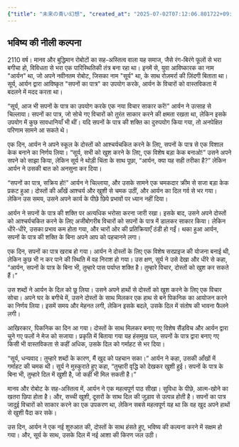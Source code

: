 ```yaml
---
{"title": "未来の青い幻想", "created_at": "2025-07-02T07:12:06.801722+09:00", "pattern_id": 9, "pattern_name": "ドラえもん型", "year": 2110}
---
```


## भविष्य की नीली कल्पना

2110 वर्ष। मानव और बुद्धिमान रोबोटों का सह-अस्तित्व वाला यह समाज, जैसे रंग-बिरंगे फूलों से भरा बगीचा हो, विविधता से भरा एक पारिस्थितिकी तंत्र बना रहा था। इनमें से, युवा आविष्कारक का नाम "आर्यन" था, जो अपने नवीनतम रोबोट, जिसका नाम "सूर्य" था, के साथ रोज़मर्रा की ज़िंदगी बिताता था। सूर्य, आर्यन द्वारा आविष्कृत "सपनों का पात्र" का उपयोग करके, आर्यन के विचारों को वास्तविकता में बदलने में मदद करता था।

“सूर्य, आज भी सपनों के पात्र का उपयोग करके एक नया विचार साकार करें!” आर्यन ने उत्साह से चिल्लाया। सपनों का पात्र, जो सोचे गए विचारों को तुरंत साकार करने की क्षमता रखता था, लेकिन इसके उपयोग में कुछ सावधानियाँ भी थीं। यदि सपनों के पात्र की शक्ति का दुरुपयोग किया गया, तो अनपेक्षित परिणाम सामने आ सकते थे।

एक दिन, आर्यन ने अपने स्कूल के दोस्तों को आश्चर्यचकित करने के लिए, सपनों के पात्र से एक विशाल केक बनाने का निर्णय लिया। “सूर्य, सभी को खुश करने के लिए, एक विशेष बड़ा केक बनाओ!” उसने अपने सपने को साझा किया, लेकिन सूर्य ने थोड़ी चिंता के साथ पूछा, “आर्यन, क्या यह सही तरीका है?” लेकिन आर्यन ने उसकी बात को अनसुना कर दिया।

“सपनों का पात्र, सक्रिय हो!” आर्यन ने चिल्लाया, और उसके सामने एक चमकदार क्रीम से सजा बड़ा केक प्रकट हुआ। दोस्तों की आँखें आश्चर्य और खुशी से चमक उठीं, और आर्यन का दिल गर्व से भर गया। लेकिन उस समय, उसने अपने कार्य के पीछे छिपे प्रभावों पर ध्यान नहीं दिया।

आर्यन ने सपनों के पात्र की शक्ति पर अत्यधिक भरोसा करना जारी रखा। इसके बाद, उसने अपने दोस्तों को आश्चर्यचकित करने के लिए अजीबोगरीब विचारों को सपनों के पात्र में डालकर साकार किया। लेकिन धीरे-धीरे, उसका प्रभाव कम होता गया, और चारों ओर की प्रतिक्रियाएँ ठंडी हो गईं। थका हुआ आर्यन, सपनों के पात्र की शक्ति के बिना अपने आप को पहचानने लगा।

एक दिन, सपनों का पात्र खराब हो गया। आर्यन ने दोस्तों के लिए एक विशेष सरप्राइज की योजना बनाई थी, लेकिन कुछ भी न कर पाने की स्थिति में वह निराश हो गया। उस क्षण, सूर्य ने उसे देखा और धीरे से कहा, “आर्यन, सपनों के पात्र के बिना भी, तुम्हारे पास पर्याप्त शक्ति है। तुम्हारे विचार, दोस्तों को खुश कर सकते हैं।”

उस शब्दों ने आर्यन के दिल को छू लिया। उसने अपने हाथों से दोस्तों को खुश करने के लिए एक विचार सोचा। अपने घर के बगीचे में, उसने दोस्तों के साथ मिलकर एक हाथ से बने पिकनिक का आयोजन करने का निर्णय लिया। इसमें समय और मेहनत लगी, लेकिन इसके बदले, उसके दिल में संतोष की भावना फैलने लगी।

आखिरकार, पिकनिक का दिन आ गया। दोस्तों के साथ मिलकर बनाए गए विशेष सैंडविच और आर्यन द्वारा चुने गए फलों ने मेज को सजाया। प्रकृति में बिताया गया यह हंसमुख पल, सपनों के पात्र द्वारा बनाए गए किसी भी वास्तविकता से कहीं अधिक, उसके दिल को गर्माहट से भर दिया।

“सूर्य, धन्यवाद। तुम्हारे शब्दों के कारण, मैं खुद को पहचान सका।” आर्यन ने कहा, उसकी आँखों में गर्माहट की चमक थी। सूर्य ने मुस्कुराते हुए कहा, “तुम्हारी वृद्धि को देखकर खुशी हुई। सपनों के पात्र के बिना भी, तुम्हारे दिल में खुशी है, जो कहीं भी मिल सकती है।”

मानव और रोबोट के सह-अस्तित्व में, आर्यन ने एक महत्वपूर्ण पाठ सीखा। सुविधा के पीछे, आत्म-खोने का खतरा छिपा होता है। और, सच्ची खुशी, दूसरों के साथ दिल की जुड़ाव से उत्पन्न होती है। सपनों का पात्र जादुई विचारों को साकार करने का एक उपकरण था, लेकिन सबसे महत्वपूर्ण यह था कि वह खुद अपने हाथों से खुशी पैदा कर सके।

उस दिन, आर्यन ने एक नई शुरुआत की, दोस्तों के साथ हंसते हुए, भविष्य की कल्पना करने में सक्षम हो गया। और, सूर्य के साथ, उसके दिल में नई आशा की किरण जल उठी।
